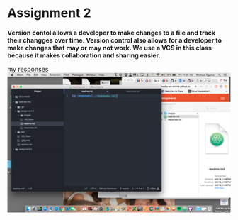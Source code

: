 # Assignment 2
**Version contol allows a developer to make changes to a file and track their changges over time. Version control also allows for a developer to make changes that may or may not work. We use a VCS in this class because it makes collaboration and sharing easier.**

[my responses](./responses.txt)
![my screenshot](./images/screenshot.png)

